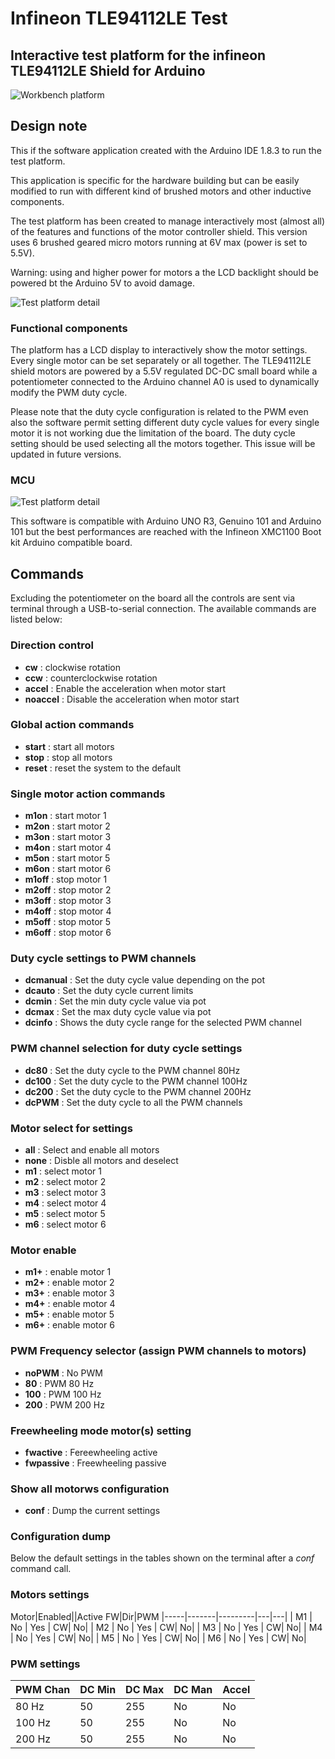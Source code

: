 # Infineon TLE94112LE Test
## Interactive test platform for the infineon TLE94112LE Shield for Arduino

![Workbench platform](images/IMG_20170722_080932.jpg)

## Design note
This if the software application created with the Arduino IDE 1.8.3 to run the
test platform.

This application is specific for the hardware building but can be easily modified
to run with different kind of brushed motors and other inductive components.

The test platform has been created to manage interactively most (almost all) of
the features and functions of the motor controller shield. This version
uses 6 brushed geared micro motors running at 6V max (power is set to 5.5V).

Warning: using and higher power for motors a the LCD backlight should be powered
bt the Arduino 5V to avoid damage.

![Test platform detail](images/IMG_20170720_231205.jpg)

### Functional components
The platform has a LCD display to interactively show the motor settings. Every
single motor can be set separately or all together. The TLE94112LE shield motors
are powered by a 5.5V regulated DC-DC small board while a potentiometer connected
to the Arduino channel A0 is used to dynamically modify the PWM duty cycle.

Please note that the duty cycle configuration is related to the PWM even also the
software permit setting different duty cycle values for every single motor it is
not working due the limitation of the board. The duty cycle setting should be
used selecting all the motors together. This issue will be updated in future
versions.

### MCU
![Test platform detail](images/IMG_20170529_162044.jpg)

This software is compatible with Arduino UNO R3, Genuino 101 and Arduino 101 but
the best performances are reached with the Infineon XMC1100 Boot kit Arduino 
compatible board.

## Commands
Excluding the potentiometer on the board all the controls are sent via terminal 
through a USB-to-serial connection. The available commands are listed below:

### Direction control
- __cw__ : clockwise rotation
- __ccw__ : counterclockwise rotation
- __accel__ : Enable the acceleration when motor start
- __noaccel__ : Disable the acceleration when motor start

### Global action commands
- __start__ : start all motors
- __stop__ : stop all motors
- __reset__ : reset the system to the default

### Single motor action commands
- __m1on__ : start motor 1
- __m2on__ : start motor 2
- __m3on__ : start motor 3
- __m4on__ : start motor 4
- __m5on__ : start motor 5
- __m6on__ : start motor 6
- __m1off__ : stop motor 1 
- __m2off__ : stop motor 2
- __m3off__ : stop motor 3
- __m4off__ : stop motor 4 
- __m5off__ : stop motor 5
- __m6off__ : stop motor 6

### Duty cycle settings to PWM channels
- __dcmanual__ : Set the duty cycle value depending on the pot
- __dcauto__ : Set the duty cycle current limits
- __dcmin__ : Set the min duty cycle value via pot
- __dcmax__ : Set the max duty cycle value via pot
- __dcinfo__ : Shows the duty cycle range for the selected PWM channel

### PWM channel selection for duty cycle settings
- __dc80__ : Set the duty cycle to the PWM channel 80Hz
- __dc100__ : Set the duty cycle to the PWM channel 100Hz
- __dc200__ : Set the duty cycle to the PWM channel 200Hz
- __dcPWM__ : Set the duty cycle to all the PWM channels

### Motor select for settings
- __all__ : Select and enable all motors
- __none__ : Disble all motors and deselect
- __m1__ : select motor 1
- __m2__ : select motor 2
- __m3__ : select motor 3
- __m4__ : select motor 4
- __m5__ : select motor 5
- __m6__ : select motor 6

### Motor enable
- __m1+__ : enable motor 1
- __m2+__ : enable motor 2
- __m3+__ : enable motor 3
- __m4+__ : enable motor 4
- __m5+__ : enable motor 5
- __m6+__ : enable motor 6

### PWM Frequency selector (assign PWM channels to motors)
- __noPWM__ : No PWM
- __80__ : PWM 80 Hz
- __100__ : PWM 100 Hz
- __200__ : PWM 200 Hz

### Freewheeling mode motor(s) setting
- __fwactive__ : Fereewheeling active
- __fwpassive__ : Freewheeling passive

### Show all motorws configuration
- __conf__ : Dump the current settings

### Configuration dump
Below the default settings in the tables shown on the terminal 
after a _conf_ command call.

### Motors settings

Motor|Enabled||Active FW|Dir|PWM
|-----|-------|---------|---|---|
| M1  |   No  |   Yes   | CW| No|
| M2  |   No  |   Yes   | CW| No|
| M3  |   No  |   Yes   | CW| No|
| M4  |   No  |   Yes   | CW| No|
| M5  |   No  |   Yes   | CW| No|
| M6  |   No  |   Yes   | CW| No|

### PWM settings

PWM Chan|DC Min|DC Max|DC Man|Accel
|--------|------|------|------|----
|  80 Hz |  50  | 255  |   No | No |
| 100 Hz |  50  | 255  |   No | No |
| 200 Hz |  50  | 255  |   No | No |

